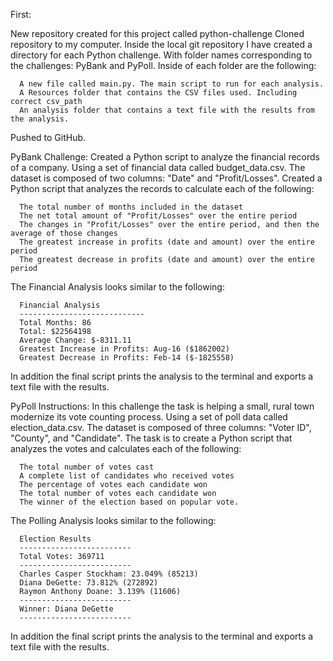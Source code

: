 First:

New repository created for this project called python-challenge
Cloned repository to my computer.
Inside the local git repository I have created a directory for each Python challenge. With folder names corresponding to the challenges: PyBank and PyPoll.
Inside of each folder are the following:

      A new file called main.py. The main script to run for each analysis.
      A Resources folder that contains the CSV files used. Including correct csv_path
      An analysis folder that contains a text file with the results from the analysis.
Pushed to GitHub.

PyBank Challenge:
Created a Python script to analyze the financial records of a company. Using a set of financial data called budget_data.csv. The dataset is composed of two columns: "Date" and "Profit/Losses".
Created a Python script that analyzes the records to calculate each of the following:

      The total number of months included in the dataset
      The net total amount of "Profit/Losses" over the entire period
      The changes in "Profit/Losses" over the entire period, and then the average of those changes
      The greatest increase in profits (date and amount) over the entire period
      The greatest decrease in profits (date and amount) over the entire period

The Financial Analysis looks similar to the following:

      Financial Analysis
      ----------------------------
      Total Months: 86
      Total: $22564198
      Average Change: $-8311.11
      Greatest Increase in Profits: Aug-16 ($1862002)
      Greatest Decrease in Profits: Feb-14 ($-1825558)

In addition the final script prints the analysis to the terminal and exports a text file with the results.

PyPoll Instructions:
In this challenge the task is helping a small, rural town modernize its vote counting process.
Using a set of poll data called election_data.csv. The dataset is composed of three columns: "Voter ID", "County", and "Candidate". The task is to create a Python script that analyzes the votes and calculates each of the following:

      The total number of votes cast
      A complete list of candidates who received votes
      The percentage of votes each candidate won
      The total number of votes each candidate won
      The winner of the election based on popular vote.

The Polling Analysis looks similar to the following:

      Election Results
      -------------------------
      Total Votes: 369711
      -------------------------
      Charles Casper Stockham: 23.049% (85213)
      Diana DeGette: 73.812% (272892)
      Raymon Anthony Doane: 3.139% (11606)
      -------------------------
      Winner: Diana DeGette
      -------------------------

In addition the final script prints the analysis to the terminal and exports a text file with the results.
